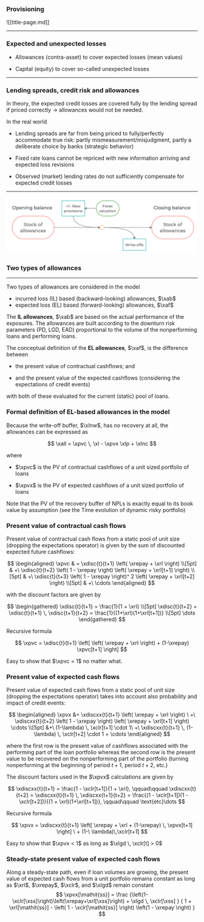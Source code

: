 ### Provisioning

![[title-page.md]]


--------------------------------------------------------------------------------


### Expected and unexpected losses


* Allowances (contra-asset) to cover expected losses (mean values)

* Capital (equity) to cover so-called unexpected losses


--------------------------------------------------------------------------------


### Lending spreads, credit risk and allowances


In theory, the expected credit losses are covered fully by the lending
spread if priced correctly $\to$ allowances would not be needed.


In the real world

* Lending spreads are far from being priced to fully/perfectly accommodate true risk: partly mismeasurement/misjudgment, partly a deliberate choice by banks (strategic behavior)

* Fixed rate loans cannot be repriced with new information arriving and expected loss revisions

* Observed (market) lending rates do not sufficiently compensate for expected credit losses

--------------------------------------------------------------------------------


![Stock-flow dynamics in allowances](allowances-stock-flow.png)

### Two types of allowances


--------------------------------------------------------------------------------

Two types of allowances are considered in the model

* incurred loss (IL) based (backward-looking) allowances, $\xab$
* expected loss (EL) based (forward-looking) allowances, $\xaf$

The __IL allowances__, $\xab$ are based on the actual performance of the exposures. The allowances are built according to the downturn risk parameters (PD, LGD, EAD) proportional to the volume of the nonperforming loans and performing loans.

The conceptual definition of the __EL allowances__, $\xaf$, is the difference between 

* the present value of contractual cashflows; and

* and the present value of the expected cashflows (considering the expectations of credit events)

with both of these evaluated for the current (static) pool of loans.



### Formal definition of EL-based allowances in the model

Because the write-off buffer, $\xlnw$, has no recovery at all, the allowances can be expressed as

$$
\xall = \xpvc \, \xl - \xpvx  \xlp + \xlnc
$$

where 

* $\xpvc$ is the PV of contractual cashflows of a unit sized portfolio of loans

* $\xpvx$ is the PV of expected cashflows of a unit sized portfolio of loans

Note that the PV of the recovery buffer of NPLs is exactly equal to its book value by assumption (see the Time evolution of dynamic risky portfolio)

### Present value of contractual cash flows

Present value of contractual cash flows from a static pool of unit size (dropping the expectations operator) is given by the sum of discounted expected future cashflows:

$$
\begin{aligned}
\xpvc & = \xdisc{t}{t+1} \left( \xrepay + \xrl \right) \\[5pt]
& +\ \xdisc{t}{t+2} \left( 1 - \xrepay \right) \left( \xrepay + \xrl[t+1] \right) \\[5pt]
& +\ \xdisc{t}{t+3} \left( 1 - \xrepay \right)^ 2 \left( \xrepay + \xrl[t+2] \right) \\[5pt]
& +\ \cdots
\end{aligned}
$$

with the discount factors are given by

$$
\begin{gathered}
\xdisc{t}{t+1} = \frac{1}{1 + \xrl} \\[5pt]
\xdisc{t}{t+2} = \xdisc{t}{t+1} \, \xdisc{t+1}{t+2} = \frac{1}{(1+\xrl)(1+\xrl[t+1])} \\[5pt]
\dots
\end{gathered}
$$

Recursive formula

$$
\xpvc = \xdisc{t}{t+1} \left[ \left( \xrepay + \xrl \right) + (1-\xrepay) \xpvc[t+1] \right]
$$



Easy to show that $\xpvc = 1$ no matter what. 



### Present value of expected cash flows

Present value of expected cash flows from a static pool of unit size (dropping the expectations operator) takes into account also probability and impact of credit events:

$$
\begin{aligned}
\xpvx &= \xdiscxx{t}{t+1}  \left( \xrepay + \xrl \right) \ +\ \xdiscxx{t}{t+2} \left( 1 - \xrepay \right) \left( \xrepay + \xrl[t+1] \right) \cdots \\[5pt]
&+\  (1-\lambda) \, \xclr[t+1] \cdot 1\ +\ \xdiscxx{t}{t+1} \, (1-\lambda) \, \xclr[t+2] \cdot 1 + \cdots
\end{aligned}
$$

where the first row is the present value of cashflows associated with the performing part of the loan portfolio whereas the second row is the present
value to be recovered on the nonperforming part of the portfolio (turning nonperforming at the beginning of period $t+1$, period $t+2$, etc.)

The discount factors used in the $\xpvx$ calculations are given by

$$
\xdiscxx{t}{t+1} = \frac{1 - \xclr[t+1]}{1 + \xrl}, \qquad\qquad
\xdiscxx{t}{t+2} = \xdiscxx{t}{t+1} \, \xdiscxx{t+1}{t+2} = \frac{(1 - \xclr[t+1])(1 - \xclr[t+2])}{(1 + \xrl)(1+\xrl[t+1])},
\qquad\qquad \text{etc}\dots
$$

Recursive formula

$$
\xpvx = \xdiscxx{t}{t+1} \left[ \xrepay + \xrl + (1-\xrepay) \, \xpvx[t+1] \right] \ + (1-\ \lambda)\,\xclr[t+1]
$$



Easy to show that $\xpvx < 1$ as long as $\xlgd \, \xclr[t] > 0$



### Steady-state present value of expected cash flows

Along a steady-state path, even if loan volumes are growing, the present value of expected cash flows from a unit portfolio remains constant as long
as $\xrl$, $\xrepay$, $\xclr$, and $\xlgd$ remain constant
$$
\xpvx[\mathit{ss}] = \frac
{\left(1-\xclr[\xss]\right)\left(\xrepay+\xrl[\xss]\right) + \xlgd \, \xclr[\xss] }
{ 1 + \xrl[\mathit{ss}] - \left( 1 - \xclr[\mathit{ss}] \right) \left(1 - \xrepay \right) }
$$


